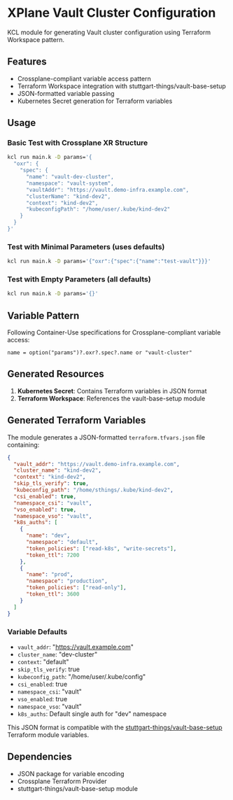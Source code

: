 # XPlane Vault Cluster Configuration

KCL module for generating Vault cluster configuration using Terraform Workspace pattern.

## Features

- Crossplane-compliant variable access pattern
- Terraform Workspace integration with stuttgart-things/vault-base-setup
- JSON-formatted variable passing
- Kubernetes Secret generation for Terraform variables

## Usage

### Basic Test with Crossplane XR Structure

```bash
kcl run main.k -D params='{
  "oxr": {
    "spec": {
      "name": "vault-dev-cluster",
      "namespace": "vault-system",
      "vaultAddr": "https://vault.demo-infra.example.com",
      "clusterName": "kind-dev2",
      "context": "kind-dev2",
      "kubeconfigPath": "/home/user/.kube/kind-dev2"
    }
  }
}'
```

### Test with Minimal Parameters (uses defaults)

```bash
kcl run main.k -D params='{"oxr":{"spec":{"name":"test-vault"}}}'
```

### Test with Empty Parameters (all defaults)

```bash
kcl run main.k -D params='{}'
```

## Variable Pattern

Following Container-Use specifications for Crossplane-compliant variable access:

```kcl
name = option("params")?.oxr?.spec?.name or "vault-cluster"
```

## Generated Resources

1. **Kubernetes Secret**: Contains Terraform variables in JSON format
2. **Terraform Workspace**: References the vault-base-setup module

## Generated Terraform Variables

The module generates a JSON-formatted `terraform.tfvars.json` file containing:

```json
{
  "vault_addr": "https://vault.demo-infra.example.com",
  "cluster_name": "kind-dev2", 
  "context": "kind-dev2",
  "skip_tls_verify": true,
  "kubeconfig_path": "/home/sthings/.kube/kind-dev2",
  "csi_enabled": true,
  "namespace_csi": "vault",
  "vso_enabled": true,
  "namespace_vso": "vault",
  "k8s_auths": [
    {
      "name": "dev",
      "namespace": "default",
      "token_policies": ["read-k8s", "write-secrets"],
      "token_ttl": 7200
    },
    {
      "name": "prod", 
      "namespace": "production",
      "token_policies": ["read-only"],
      "token_ttl": 3600
    }
  ]
}
```

### Variable Defaults

- `vault_addr`: "https://vault.example.com"
- `cluster_name`: "dev-cluster"
- `context`: "default"
- `skip_tls_verify`: true
- `kubeconfig_path`: "/home/user/.kube/config"
- `csi_enabled`: true
- `namespace_csi`: "vault"
- `vso_enabled`: true
- `namespace_vso`: "vault"
- `k8s_auths`: Default single auth for "dev" namespace

This JSON format is compatible with the [stuttgart-things/vault-base-setup](https://github.com/stuttgart-things/vault-base-setup) Terraform module variables.

## Dependencies

- JSON package for variable encoding
- Crossplane Terraform Provider
- stuttgart-things/vault-base-setup module
